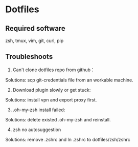 # Dotfiles

## Required software

zsh, tmux, vim, git, curl, pip

## Troubleshoots

1. Can't clone dotfiles repo from github：

Solutions: scp git-credentials file from an workable machine.

2. Download plugin slowly or get stuck:

Solutions: install vpn and export proxy first.

3. .oh-my-zsh install failed:

Solutions: delete existed .oh-my-zsh and reinstall.

4. zsh no autosuggestion

Solutions: remove .zshrc and ln .zshrc to dotfiles/zsh/zshrc

